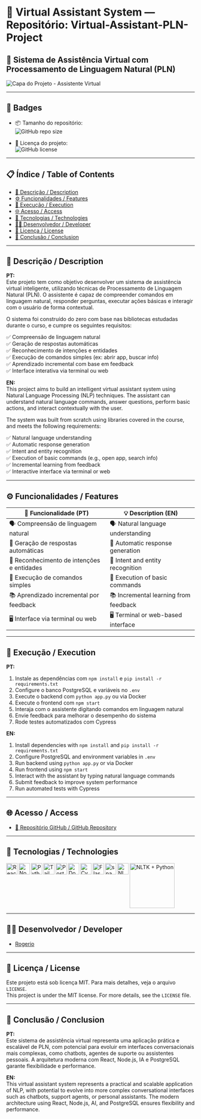 # 🤖 Virtual Assistant System — Repositório: Virtual-Assistant-PLN-Project

## 🧠 Sistema de Assistência Virtual com Processamento de Linguagem Natural (PLN)

![Capa do Projeto - Assistente Virtual](assistente-virtual-capa.png)

---

## 🏅 Badges

- 📦 Tamanho do repositório:  
  ![GitHub repo size](https://img.shields.io/repo-size/Rogerio5/Virtual-Assistant-PLN-Project)

- 📄 Licença do projeto:  
  ![GitHub license](https://img.shields.io/github/license/Rogerio5/Virtual-Assistant-PLN-Project)

---

## 📋 Índice / Table of Contents

- [📖 Descrição / Description](#📖-descrição--description)  
- [⚙️ Funcionalidades / Features](#⚙️-funcionalidades--features)  
- [🚀 Execução / Execution](#🚀-execução--execution)  
- [🌐 Acesso / Access](#🌐-acesso--access)  
- [🧰 Tecnologias / Technologies](#🧰-tecnologias--technologies)  
- [👨‍💻 Desenvolvedor / Developer](#👨‍💻-desenvolvedor--developer)  
- [📜 Licença / License](#📜-licença--license)  
- [🏁 Conclusão / Conclusion](#🏁-conclusão--conclusion)

---

## 📖 Descrição / Description

**PT:**  
Este projeto tem como objetivo desenvolver um sistema de assistência virtual inteligente, utilizando técnicas de Processamento de Linguagem Natural (PLN). O assistente é capaz de compreender comandos em linguagem natural, responder perguntas, executar ações básicas e interagir com o usuário de forma contextual.

O sistema foi construído do zero com base nas bibliotecas estudadas durante o curso, e cumpre os seguintes requisitos:

✅ Compreensão de linguagem natural  
✅ Geração de respostas automáticas  
✅ Reconhecimento de intenções e entidades  
✅ Execução de comandos simples (ex: abrir app, buscar info)  
✅ Aprendizado incremental com base em feedback  
✅ Interface interativa via terminal ou web

**EN:**  
This project aims to build an intelligent virtual assistant system using Natural Language Processing (NLP) techniques. The assistant can understand natural language commands, answer questions, perform basic actions, and interact contextually with the user.

The system was built from scratch using libraries covered in the course, and meets the following requirements:

✅ Natural language understanding  
✅ Automatic response generation  
✅ Intent and entity recognition  
✅ Execution of basic commands (e.g., open app, search info)  
✅ Incremental learning from feedback  
✅ Interactive interface via terminal or web

---

## ⚙️ Funcionalidades / Features

| 🧩 Funcionalidade (PT)                     | 💡 Description (EN)                          |
|-------------------------------------------|----------------------------------------------|
| 🗣️ Compreensão de linguagem natural        | 🗣️ Natural language understanding             |
| 💬 Geração de respostas automáticas        | 💬 Automatic response generation              |
| 🎯 Reconhecimento de intenções e entidades | 🎯 Intent and entity recognition              |
| 🧾 Execução de comandos simples            | 🧾 Execution of basic commands                |
| 📚 Aprendizado incremental por feedback    | 📚 Incremental learning from feedback         |
| 🖥️ Interface via terminal ou web           | 🖥️ Terminal or web-based interface            |

---

## 🚀 Execução / Execution

**PT:**  
1. Instale as dependências com `npm install` e `pip install -r requirements.txt`  
2. Configure o banco PostgreSQL e variáveis no `.env`  
3. Execute o backend com `python app.py` ou via Docker  
4. Execute o frontend com `npm start`  
5. Interaja com o assistente digitando comandos em linguagem natural  
6. Envie feedback para melhorar o desempenho do sistema  
7. Rode testes automatizados com Cypress

**EN:**  
1. Install dependencies with `npm install` and `pip install -r requirements.txt`  
2. Configure PostgreSQL and environment variables in `.env`  
3. Run backend using `python app.py` or via Docker  
4. Run frontend using `npm start`  
5. Interact with the assistant by typing natural language commands  
6. Submit feedback to improve system performance  
7. Run automated tests with Cypress

---

## 🌐 Acesso / Access

- [🔗 Repositório GitHub / GitHub Repository](https://github.com/Rogerio5/Virtual-Assistant-PLN-Project)

---

## 🧰 Tecnologias / Technologies

<p>
  <img align="left" alt="React" title="React" width="30px" src="https://cdn.jsdelivr.net/gh/devicons/devicon@latest/icons/react/react-original.svg"/>
  <img align="left" alt="Node.js" title="Node.js" width="30px" src="https://cdn.jsdelivr.net/gh/devicons/devicon@latest/icons/nodejs/nodejs-original.svg"/>
  <img align="left" alt="Python" title="Python" width="30px" src="https://cdn.jsdelivr.net/gh/devicons/devicon@latest/icons/python/python-original.svg"/>
  <img align="left" alt="Tailwind CSS" title="Tailwind CSS" width="30px" src="https://cdn.jsdelivr.net/gh/devicons/devicon@latest/icons/tailwindcss/tailwindcss-original.svg"/>
  <img align="left" alt="PostgreSQL" title="PostgreSQL" width="30px" src="https://cdn.jsdelivr.net/gh/devicons/devicon@latest/icons/postgresql/postgresql-original.svg"/>
  <img align="left" alt="Docker" title="Docker" width="30px" src="https://cdn.jsdelivr.net/gh/devicons/devicon@latest/icons/docker/docker-original.svg"/>
  <img align="left" alt="Cypress" title="Cypress" width="30px" src="https://cdn.jsdelivr.net/gh/devicons/devicon@latest/icons/cypress/cypress-original.svg"/>
  <img align="left" alt="Flask" title="Flask" width="30px" src="https://cdn.jsdelivr.net/gh/devicons/devicon@latest/icons/flask/flask-original.svg"/>
  <img align="left" alt="spaCy" title="spaCy" width="30px" src="https://upload.wikimedia.org/wikipedia/commons/thumb/8/88/SpaCy_logo.svg/512px-SpaCy_logo.svg.png"/>
  <img align="left" alt="NLTK" title="NLTK" width="30px" src="https://upload.wikimedia.org/wikipedia/commons/thumb/d/d0/NLTK_logo.png/320px-NLTK_logo.png"/>
  <img align="left" alt="NLTK + Python" title="NLTK + Python" width="120px" src="assets/logo.png"/>


</p>

<br clear="all"/>

---

## 👨‍💻 Desenvolvedor / Developer

- [Rogerio](https://github.com/Rogerio5)

---

## 📜 Licença / License

Este projeto está sob licença MIT. Para mais detalhes, veja o arquivo `LICENSE`.  
This project is under the MIT license. For more details, see the `LICENSE` file.

---

## 🏁 Conclusão / Conclusion

**PT:**  
Este sistema de assistência virtual representa uma aplicação prática e escalável de PLN, com potencial para evoluir em interfaces conversacionais mais complexas, como chatbots, agentes de suporte ou assistentes pessoais. A arquitetura moderna com React, Node.js, IA e PostgreSQL garante flexibilidade e performance.

**EN:**  
This virtual assistant system represents a practical and scalable application of NLP, with potential to evolve into more complex conversational interfaces such as chatbots, support agents, or personal assistants. The modern architecture using React, Node.js, AI, and PostgreSQL ensures flexibility and performance.


